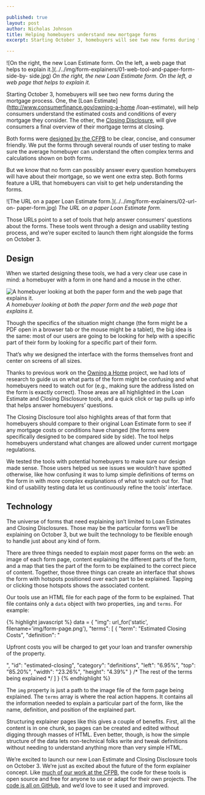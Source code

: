 ```yaml
---

published: true
layout: post
author: Nicholas Johnson
title: Helping homebuyers understand new mortgage forms
excerpt: Starting October 3, homebuyers will see two new forms during the mortgage process. Both forms were designed by the CFPB to be clear, concise, and consumer friendly. But we know that no form can possibly answer every question homebuyers will have about their mortgage, so we went one extra step. Both forms feature a URL that homebuyers can visit to get help understanding the forms.

---
```


![On the right, the new Loan Estimate form. On the left, a web page that helps
to explain it.](../../img/form-explainers/01-web-tool-and-paper-form-side-by-
side.jpg) *On the right, the new Loan Estimate form. On the left, a web page
that helps to explain it.*

Starting October 3, homebuyers will see two new forms during the mortgage
process. One, the [Loan Estimate](http://www.consumerfinance.gov/owning-a-home
/loan-estimate), will help consumers understand the estimated costs and
conditions of every mortgage they consider. The other, the [Closing
Disclosure](http://www.consumerfinance.gov/owning-a-home/closing-disclosure),
will give consumers a final overview of their mortgage terms at closing.

Both forms were [designed by the
CFPB](http://www.consumerfinance.gov/knowbeforeyouowe/) to be clear, concise,
and consumer friendly. We put the forms through several rounds of user testing
to make sure the average homebuyer can understand the often complex terms and
calculations shown on both forms.

But we know that no form can possibly answer every question homebuyers will
have about their mortgage, so we went one extra step. Both forms feature a URL
that homebuyers can visit to get help understanding the forms.

![The URL on a paper Loan Estimate form.](../../img/form-explainers/02-url-on-
paper-form.jpg) *The URL on a paper Loan Estimate form.*

Those URLs point to a set of tools that help answer consumers’ questions about
the forms. These tools went through a design and usability testing process, and
we’re super excited to launch them right alongside the forms on October 3.

## Design

When we started designing these tools, we had a very clear use case in mind: a
homebuyer with a form in one hand and a mouse in the other.

![A homebuyer looking at both the paper form and the web page that explains
it.](../../img/form-explainers/03-homebuyer-with-ipad-and-paper-form.jpg) *A
homebuyer looking at both the paper form and the web page that explains it.*

Though the specifics of the situation might change (the form might be a PDF
open in a browser tab or the mouse might be a tablet), the big idea is the
same: most of our users are going to be looking for help with a specific part
of their form by looking for a specific part of their form.

That’s why we designed the interface with the forms themselves front and center
on screens of all sizes.

Thanks to previous work on the [Owning a
Home](http://www.consumerfinance.gov/owning-a-home/) project, we had lots of
research to guide us on what parts of the form might be confusing and what
homebuyers need to watch out for (e.g., making sure the address listed on the
form is exactly correct). Those areas are all highlighted in the Loan Estimate
and Closing Disclosure tools, and a quick click or tap pulls up info that helps
answer homebuyers’ questions.

The Closing Disclosure tool also highlights areas of that form that homebuyers
should compare to their original Loan Estimate form to see if any mortgage
costs or conditions have changed (the forms were specifically designed to be
compared side by side). The tool helps homebuyers understand what changes are
allowed under current mortgage regulations.

We tested the tools with potential homebuyers to make sure our design made
sense. Those users helped us see issues we wouldn’t have spotted otherwise,
like how confusing it was to lump simple definitions of terms on the form in
with more complex explanations of what to watch out for. That kind of usability
testing data let us continuously refine the tools’ interface.

## Technology

The universe of forms that need explaining isn’t limited to Loan Estimates and
Closing Disclosures. Those may be the particular forms we’ll be explaining on
October 3, but we built the technology to be flexible enough to handle just
about any kind of form.

There are three things needed to explain most paper forms on the web: an image
of each form page, content explaining the different parts of the form, and a
map that ties the part of the form to be explained to the correct piece of
content. Together, those three things can create an interface that shows the
form with hotspots positioned over each part to be explained. Tapping or
clicking those hotspots shows the associated content.

Our tools use an HTML file for each page of the form to be explained. That file
contains only a `data` object with two properties, `img` and `terms`. For
example:

{% highlight javascript %}
data = {
  "img": url_for('static', filename='img/form-page.png'),
  "terms":
  [
    {
      "term": "Estimated Closing Costs",
      "definition": "<p>Upfront costs you will be charged to get your loan and 
      transfer ownership of the property.</p>",
      "id": "estimated-closing",
      "category": "definitions",
      "left": "6.95%",
      "top": "85.20%",
      "width": "23.26%",
      "height": "4.39%"
    }
    /* The rest of the terms being explained */
  ]
}
{% endhighlight %}

The `img` property is just a path to the image file of the form page being
explained. The `terms` array is where the real action happens. It contains all
the information needed to explain a particular part of the form, like the name,
definition, and position of the explained part.

Structuring explainer pages like this gives a couple of benefits. First, all
the content is in one chunk, so pages can be created and edited without digging
through masses of HTML. Even better, though, is how the simple structure of the
data lets non-technical folks write and tweak definitions without needing to
understand anything more than very simple HTML.

We’re excited to launch our new Loan Estimate and Closing Disclosure tools on
October 3. We’re just as excited about the future of the form explainer
concept. Like [much of our work at the CFPB](https://github.com/cfpb/), the
code for these tools is open source and free for anyone to use or adapt for
their own projects. The [code is all on
GitHub](https://github.com/cfpb/owning-a-home/tree/master/src/loan-estimate),
and we’d love to see it used and improved.
